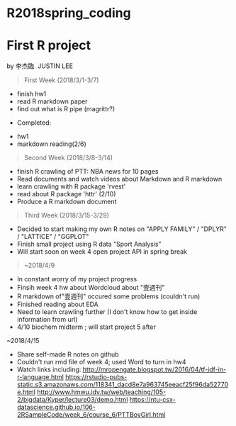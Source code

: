 # R2018spring_coding
# First R project 
by 李杰臨  JUSTIN LEE  

> First Week (2018/3/1-3/7)
- finish hw1
- read R markdown paper
- find out what is R pipe (magrittr?)
* Completed:
- hw1
- markdown reading(2/6)

> Second Week (2018/3/8-3/14)
- finish R crawling of PTT: NBA news for 10 pages
- Read documents and watch videos about Markdown and R markdown
- learn crawling with R package 'rvest'
- read about R package 'httr' (2/10)
- Produce a R markdown document

> Third Week (2018/3/15-3/29)
- Decided to start making my own R notes on "APPLY FAMILY" / "DPLYR" / "LATTICE" / "GGPLOT"
- Finish small project using R data "Sport Analysis"
- Will start soon on week 4 open project API in spring break

> ~2018/4/9
- In constant worry of my project progress
- Finsih week 4 hw about Wordcloud about "壹週刊"
- R markdown of"壹週刊" occured some problems (couldn't run)
- Finished reading about EDA
- Need to learn crawling further (I don't know how to get inside information from url)
- 4/10 biochem midterm ; will start project 5 after

~2018/4/15
- Share self-made R notes on github
- Couldn't run rmd file of week 4; used Word to turn in hw4 
- Watch links including:
http://mropengate.blogspot.tw/2016/04/tf-idf-in-r-language.html
https://rstudio-pubs-static.s3.amazonaws.com/118341_dacd8e7a963745eeacf25f96da52770e.html
http://www.hmwu.idv.tw/web/teaching/105-2/bigdata/Kyper/lecture03/demo.html
https://ntu-csx-datascience.github.io/106-2RSampleCode/week_6/course_6/PTTBoyGirl.html


